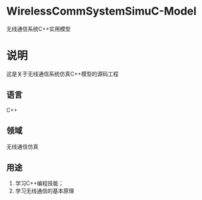 # WirelessCommSystemSimuC-Model
无线通信系统C++实用模型

# 说明
这是关于无线通信系统仿真C++模型的源码工程

## 语言
C++

## 领域
无线通信仿真

## 用途
1. 学习C++编程技能；
2. 学习无线通信的基本原理
